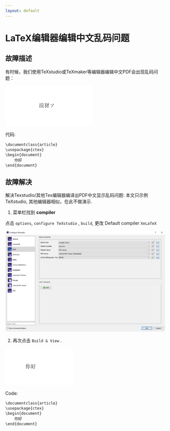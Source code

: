 ```yaml
---
layout: default
---
```

# LaTeX编辑器编辑中文乱码问题

## 故障描述
有时候，我们使用TeXstudio或TeXmaker等编辑器编辑中文PDF会出现乱码问题：

![garbled](garbled.PNG)

代码:

```
\documentclass{article}
\usepackage{ctex}
\begin{document}
	你好
\end{document}
```
## 故障解决
解决Texstudio/其他Tex编辑器编译出PDF中文显示乱码问题:
本文只示例TeXstudio, 其他编辑器相似，在此不做演示.

1. 菜单栏找到 **compiler**

点击 ```options```, ```configure TeXstudio``` , ```build```, 更改 Default compiler ```XeLaTeX``` 

![configure](configure.PNG)

2. 再次点击 ```Build & View``` .

![garbled2](garbled2.PNG)

Code:

```
\documentclass{article}
\usepackage{ctex}
\begin{document}
	你好
\end{document}
```
